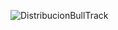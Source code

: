 ![DistribucionBullTrack](https://github.com/user-attachments/assets/db87ab64-244f-4ead-af43-240ff18d0339)
